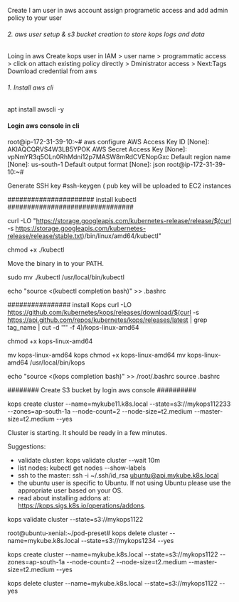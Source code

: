 Create I am user in aws account assign programetic access and add admin policy to your user





###### 2. aws user setup & s3 bucket creation to store kops logs and data ######
Loing in aws 
Create kops user in IAM > user name > programmatic access > click on attach existing policy directly > 
Dministrator access > Next:Tags 
Download credential from aws 

######	1. Install aws cli ######

apt install awscli -y


#### Login aws console in cli #############
root@ip-172-31-39-10:~# aws configure
AWS Access Key ID [None]: AKIAQCQRVS4W3LB5YPOK
AWS Secret Access Key [None]: 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
Default region name [None]: us-south-1
Default output format [None]: json
root@ip-172-31-39-10:~#


Generate SSH key 
#ssh-keygen   ( pub key will be uploaded to EC2 instances



###################### install kubectl ################################

curl -LO "https://storage.googleapis.com/kubernetes-release/release/$(curl -s https://storage.googleapis.com/kubernetes-release/release/stable.txt)/bin/linux/amd64/kubectl"

chmod +x ./kubectl

Move the binary in to your PATH.

sudo mv ./kubectl /usr/local/bin/kubectl

echo "source <(kubectl completion bash)" >> .bashrc


################  install Kops
curl -LO https://github.com/kubernetes/kops/releases/download/$(curl -s https://api.github.com/repos/kubernetes/kops/releases/latest | grep tag_name | cut -d '"' -f 4)/kops-linux-amd64


chmod +x kops-linux-amd64

mv kops-linux-amd64 kops
chmod +x kops-linux-amd64
mv kops-linux-amd64 /usr/local/bin/kops


echo "source <(kops completion bash)" >> /root/.bashrc
source .bashrc



########  Create S3 bucket by login aws console ##########


kops create cluster --name=mykube11.k8s.local --state=s3://mykops112233 --zones=ap-south-1a --node-count=2 --node-size=t2.medium --master-size=t2.medium --yes





Cluster is starting.  It should be ready in a few minutes.

Suggestions:
 * validate cluster: kops validate cluster --wait 10m
 * list nodes: kubectl get nodes --show-labels
 * ssh to the master: ssh -i ~/.ssh/id_rsa ubuntu@api.mykube.k8s.local
 * the ubuntu user is specific to Ubuntu. If not using Ubuntu please use the appropriate user based on your OS.
 * read about installing addons at: https://kops.sigs.k8s.io/operations/addons.




kops validate cluster --state=s3://mykops1122


root@ubuntu-xenial:~/pod-preset# kops delete cluster --name=mykube.k8s.local --state=s3://mykops1234 --yes



kops create cluster --name=mykube.k8s.local --state=s3://mykops1122 --zones=ap-south-1a --node-count=2 --node-size=t2.medium --master-size=t2.medium --yes



kops delete cluster --name=mykube.k8s.local --state=s3://mykops1122 --yes
